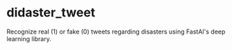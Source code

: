 # didaster_tweet
Recognize real (1) or fake (0) tweets regarding disasters using FastAI's deep learning library.
